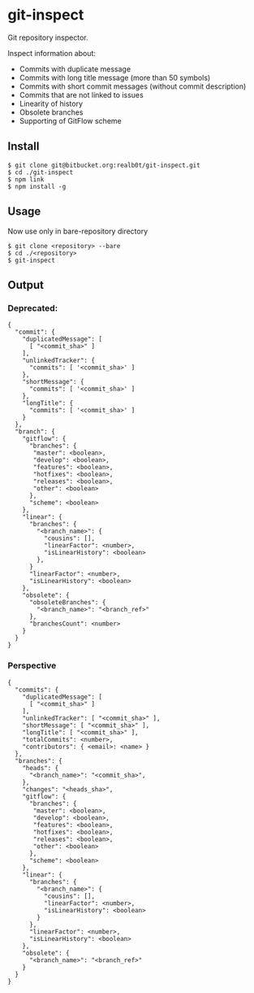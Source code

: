 # git-inspect

Git repository inspector.

Inspect information about:

- Commits with duplicate message
- Commits with long title message (more than 50 symbols)
- Commits with short commit messages (without commit description)
- Commits that are not linked to issues
- Linearity of history
- Obsolete branches
- Supporting of GitFlow scheme

## Install

```
$ git clone git@bitbucket.org:realb0t/git-inspect.git
$ cd ./git-inspect
$ npm link
$ npm install -g
```

## Usage

Now use only in bare-repository directory

```
$ git clone <repository> --bare
$ cd ./<repository>
$ git-inspect
```

## Output


### Deprecated:
```
{
  "commit": {
    "duplicatedMessage": [
      [ "<commit_sha>" ]
    ],
    "unlinkedTracker": {
      "commits": [ '<commit_sha>' ]
    },
    "shortMessage": {
      "commits": [ '<commit_sha>' ]
    },
    "longTitle": {
      "commits": [ '<commit_sha>' ]
    }
  },
  "branch": {
    "gitflow": {
      "branches": {
       "master": <boolean>,
       "develop": <boolean>,
       "features": <boolean>,
       "hotfixes": <boolean>,
       "releases": <boolean>,
       "other": <boolean>
      },
      "scheme": <boolean>
    },
    "linear": {
      "branches": {
        "<branch_name>": {
          "cousins": [],
          "linearFactor": <number>,
          "isLinearHistory": <boolean>
        },
      }
      "linearFactor": <number>,
      "isLinearHistory": <boolean>
    },
    "obsolete": {
      "obsoleteBranches": {
        "<branch_name>": "<branch_ref>"
      },
      "branchesCount": <number>
    }
  }
}
```

### Perspective
```
{
  "commits": {
    "duplicatedMessage": [
      [ "<commit_sha>" ]
    ],
    "unlinkedTracker": [ "<commit_sha>" ],
    "shortMessage": [ "<commit_sha>" ],
    "longTitle": [ "<commit_sha>" ],
    "totalCommits": <number>,
    "contributors": { <email>: <name> }
  },
  "branches": {
    "heads": {
      "<branch_name>": "<commit_sha>",
    },
    "changes": "<heads_sha>",
    "gitflow": {
      "branches": {
       "master": <boolean>,
       "develop": <boolean>,
       "features": <boolean>,
       "hotfixes": <boolean>,
       "releases": <boolean>,
       "other": <boolean>
      },
      "scheme": <boolean>
    },
    "linear": {
      "branches": {
        "<branch_name>": {
          "cousins": [],
          "linearFactor": <number>,
          "isLinearHistory": <boolean>
        }
      },
      "linearFactor": <number>,
      "isLinearHistory": <boolean>
    },
    "obsolete": {
      "<branch_name>": "<branch_ref>"
    }
  }
}
```
